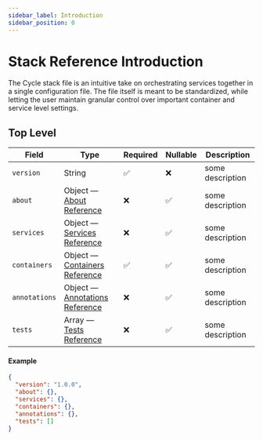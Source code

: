 ```yaml
---
sidebar_label: Introduction
sidebar_position: 0
---
```


# Stack Reference Introduction
The Cycle stack file is an intuitive take on orchestrating services together in a single configuration file.  The file itself is meant to be standardized, while letting the user maintain granular control over important container and service level settings.


## Top Level

| Field         | Type                                 | Required | Nullable | Description      |
|---------------|--------------------------------------|----------|----------|------------------|
| `version`     | String                               | ✅        | ❌        | some description |
| `about`       | Object — [About Reference]("")       | ❌        | ✅        | some description |
| `services`    | Object — [Services Reference]("")    | ❌        | ✅        | some description |
| `containers`  | Object — [Containers Reference]("")  | ✅        | ✅        | some description |
| `annotations` | Object — [Annotations Reference]("") | ❌        | ✅        | some description |
| `tests`       | Array — [Tests Reference]("")        | ❌        | ✅        | some description |

#### Example
```json
{
  "version": "1.0.0",
  "about": {},
  "services": {},
  "containers": {},
  "annotations": {},
  "tests": []
}
```
